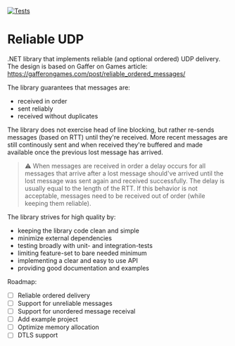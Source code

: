 [![Tests](https://github.com/Kezzo/reliable-udp/actions/workflows/tests.yml/badge.svg?branch=main)](https://github.com/Kezzo/reliable-udp/actions/workflows/tests.yml)

# Reliable UDP

.NET library that implements reliable (and optional ordered) UDP delivery. 
The design is based on Gaffer on Games article: https://gafferongames.com/post/reliable_ordered_messages/

The library guarantees that messages are:
- received in order
- sent reliably
- received without duplicates

The library does not exercise head of line blocking, but rather re-sends messages (based on RTT) until they're received. More recent messages are still continously sent and when received they're buffered and made available once the previous lost message has arrived.
> :warning: When messages are received in order a delay occurs for all messages that arrive after a lost message should've arrived until the lost message was sent again and received successfully. The delay is usually equal to the length of the RTT. If this behavior is not acceptable, messages need to be received out of order (while keeping them reliable).

The library strives for high quality by:
- keeping the library code clean and simple
- minimize external dependencies
- testing broadly with unit- and integration-tests
- limiting feature-set to bare needed minimum
- implementing a clear and easy to use API
- providing good documentation and examples

Roadmap:
- [ ] Reliable ordered delivery
- [ ] Support for unreliable messages
- [ ] Support for unordered message receival
- [ ] Add example project
- [ ] Optimize memory allocation
- [ ] DTLS support